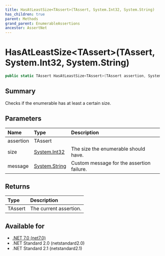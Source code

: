 ```yaml
---
title: HasAtLeastSize<TAssert>(TAssert, System.Int32, System.String)
has_children: true
parent: Methods
grand_parent: EnumerableAssertions
ancestor: AssertNet
---
```

# HasAtLeastSize&lt;TAssert&gt;(TAssert, System.Int32, System.String)

```csharp
public static TAssert HasAtLeastSize<TAssert>(TAssert assertion, System.Int32 size, System.String message);
```

## Summary
Checks if the enumerable has at least a certain size.

## Parameters
| Name      | Type                                                                        | Description                               |
|:----------|:----------------------------------------------------------------------------|:------------------------------------------|
| assertion | TAssert                                                                     |                                           |
| size      | [System.Int32](https://learn.microsoft.com/en-us/dotnet/api/system.int32)   | The size the enumerable should have.      |
| message   | [System.String](https://learn.microsoft.com/en-us/dotnet/api/system.string) | Custom message for the assertion failure. |


## Returns
| Type    | Description            |
|:--------|:-----------------------|
| TAssert | The current assertion. |

## Available for
- [.NET 7.0 (net7.0)](https://versionsof.net/core/7.0/)
- .NET Standard 2.0 (netstandard2.0)
- .NET Standard 2.1 (netstandard2.1)
